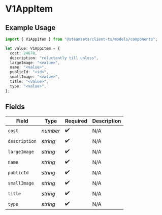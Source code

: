 # V1AppItem

## Example Usage

```typescript
import { V1AppItem } from "@steamsets/client-ts/models/components";

let value: V1AppItem = {
  cost: 24678,
  description: "reluctantly till unless",
  largeImage: "<value>",
  name: "<value>",
  publicId: "<id>",
  smallImage: "<value>",
  title: "<value>",
  type: "<value>",
};
```

## Fields

| Field              | Type               | Required           | Description        |
| ------------------ | ------------------ | ------------------ | ------------------ |
| `cost`             | *number*           | :heavy_check_mark: | N/A                |
| `description`      | *string*           | :heavy_check_mark: | N/A                |
| `largeImage`       | *string*           | :heavy_check_mark: | N/A                |
| `name`             | *string*           | :heavy_check_mark: | N/A                |
| `publicId`         | *string*           | :heavy_check_mark: | N/A                |
| `smallImage`       | *string*           | :heavy_check_mark: | N/A                |
| `title`            | *string*           | :heavy_check_mark: | N/A                |
| `type`             | *string*           | :heavy_check_mark: | N/A                |
